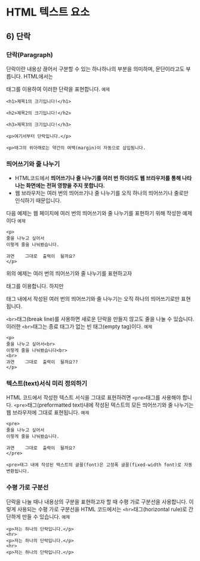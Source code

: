 # HTML 텍스트 요소

## 6) 단락

### 단락(Paragraph)
단락이란 내용상 끊어서 구분할 수 있는 하나하나의 부분을 의미하며, 문단이라고도 부릅니다.
HTML에서는 <p>태그를 이용하여 이러한 단락을 표현합니다.
`예제`
```
<h1>제목1의 크기입니다!</h1>

<h2>제목2의 크기입니다!</h2>

<h3>제목3의 크기입니다!</h3>

<p>여기서부터 단락입니다.</p>
```
`<p>태그의 위아래로는 약간의 여백(margin)이 자동으로 삽입됨니다.`

### 띄어쓰기와 줄 나누기
- HTML코드에서 **띄어쓰기나 줄 나누기를 여러 번 하더라도 웹 브라우저를 통해 나타나는 화면에는 전혀 영향을 주지 못합니다.**
- 웹 브라우저는 여러 번의 띄어쓰기나 줄 나누기를 오직 하나의 띄어쓰기나 줄로만 인식하기 때문입니다.

다음 예제는 웹 페이지에 여러 번의 띄어쓰기와 줄 나누기를 표현하기 위해 작성한 예제이다
`예제`
```
<p>
줄을 나누고 싶어서
이렇게 줄을 나눠봤습니다.

과연    그대로  출력이  될까요?
</p>
```
위의 예제는 여러 번의 띄어쓰기와 줄 나누기를 표현하고자 <p>태그를 이용합니다.
하지만 <p>태그 내에서 작성된 여러 번의 띄어쓰기와 줄 나누기는 오직 하나의 띄어쓰기로만 표현됩니다.

`<br>`태그(break line)를 사용하면 새로운 단락을 만들지 않고도 줄을 나눌 수 있습니다.
이러한 `<br>`태그는 종료 태그가 없는 빈 태그(empty tag)이다.
`예제`
```
<p>
줄을 나누고 싶어서<br>
이렇게 줄을 나눠봤습니다<br>
<br>
과연    그대로  출력이  될까요??
</p>
```

### 텍스트(text)서식 미리 정의하기
HTML 코드에서 작성한 텍스트 서식을 그대로 표현하려면 `<pre>`태그를 사용해야 합니다.
`<pre>`태그(preformatted text)내에 작성된 텍스트의 모든 띄어쓰기와 줄 나누기는 웹 브라우저에 그대로 표현됩니다.
`예제`
```
<pre>
줄을 나누고 싶어서
이렇게 줄을 나눠봤습니다.

과연    그대로  출력이  될까요?
</pre>
```
```
<pre>태그 내에 작성된 텍스트의 글꼴(font)은 고정폭 글꼴(fixed-width font)로 자동변환됩니다.
```

### 수평 가로 구분선
단락을 나눌 때나 내용상의 구분을 표현하고자 할 때 수평 가로 구분선을 사용합니다.
이렇게 사용되는 수평 가로 구분선을 HTML 코드에서는 `<hr>`태그(horizontal rule)로 간단하게 만들 수 있습니다.
`예제`
```
<p>저는 하나의 단락입니다.</p>
<hr>
<p>저는 하나의 단락입니다.</p>
<hr>
<p>저는 하나의 단락입니다.</p>
```










